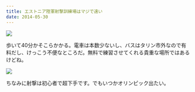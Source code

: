```yaml
---
title: エストニア陸軍射撃訓練場はマジで遠い
date: 2014-05-30
---
```


![](https://img.xar.sh/14320376673_c446e96b34_b_d.jpg)

歩いて40分かそこらかかる。電車は本数少ないし、バスはタリン市外なので有料だし、けっこう不便なところだ。無料で練習させてくれる貴重な場所ではあるけどね。

![](https://img.xar.sh/14299640984_6ea48568d5_b_d.jpg)

ちなみに射撃は初心者で超下手です。でもいつかオリンピック出たい。
